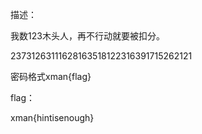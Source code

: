 描述：

我数123木头人，再不行动就要被扣分。

23731263111628163518122316391715262121

密码格式xman{flag}

flag：

xman{hintisenough}